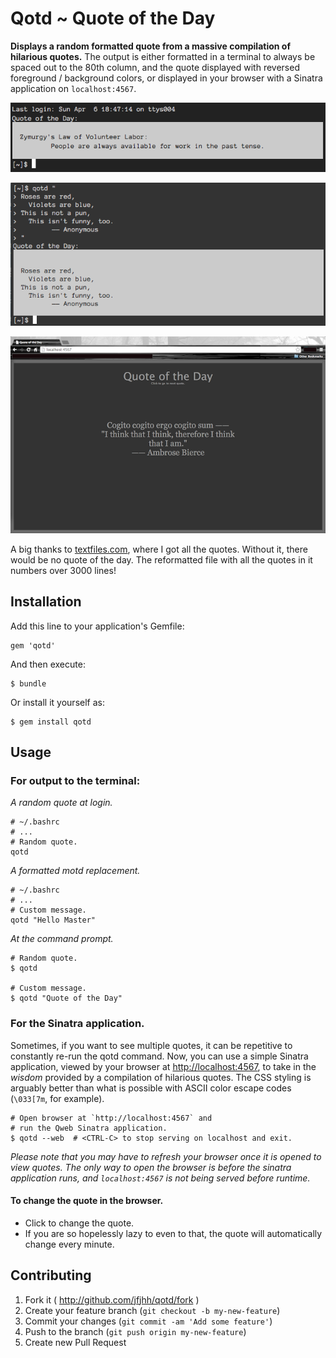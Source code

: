 # Qotd ~ Quote of the Day


**Displays a random formatted quote from a massive compilation of hilarious quotes.**
The output is either formatted in a terminal to always be spaced out to the 80th column, and the quote displayed with reversed foreground / background colors, or displayed in your browser with a Sinatra application on `localhost:4567`.

![Quote of the Day](screenshot/screenshot.png)

![Custom Message](screenshot/screenshot2.png)

![The Sinatra Application](screenshot/screenshot3.png)

A big thanks to [textfiles.com](textfiles.com), where I got all the quotes. Without it, there would be no quote of the day. The reformatted file with all the quotes in it numbers over 3000 lines!

## Installation

Add this line to your application's Gemfile:

    gem 'qotd'

And then execute:

    $ bundle

Or install it yourself as:

    $ gem install qotd

## Usage

### For output to the terminal:

*A random quote at login.*

    # ~/.bashrc
    # ...
    # Random quote.
    qotd

*A formatted motd replacement.*

    # ~/.bashrc
    # ...
    # Custom message.
    qotd "Hello Master"

*At the command prompt.*

    # Random quote.
    $ qotd

    # Custom message.
    $ qotd "Quote of the Day"

### For the Sinatra application.

Sometimes, if you want to see multiple quotes, it can be repetitive to constantly re-run the qotd command.
Now, you can use a simple Sinatra application, viewed by your browser at [http://localhost:4567](http://localhost:4567), to take in the *wisdom* provided by a compilation of hilarious quotes.
The CSS styling is arguably better than what is possible with ASCII color escape codes (`\033[7m`, for example).

    # Open browser at `http://localhost:4567` and
    # run the Qweb Sinatra application.
    $ qotd --web  # <CTRL-C> to stop serving on localhost and exit.

*Please note that you may have to refresh your browser once it is opened to view quotes. The only way to open the browser is before the sinatra application runs, and `localhost:4567` is not being served before runtime.*

#### To change the quote in the browser.

- Click to change the quote.
- If you are so hopelessly lazy to even to that, the quote will automatically change every minute.

## Contributing

1. Fork it ( http://github.com/jfjhh/qotd/fork )
2. Create your feature branch (`git checkout -b my-new-feature`)
3. Commit your changes (`git commit -am 'Add some feature'`)
4. Push to the branch (`git push origin my-new-feature`)
5. Create new Pull Request


